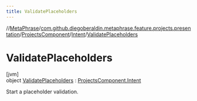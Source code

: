 ```yaml
---
title: ValidatePlaceholders
---
```

//[MetaPhrase](../../../../../index.html)/[com.github.diegoberaldin.metaphrase.feature.projects.presentation](../../../index.html)/[ProjectsComponent](../../index.html)/[Intent](../index.html)/[ValidatePlaceholders](index.html)



# ValidatePlaceholders



[jvm]\
object [ValidatePlaceholders](index.html) : [ProjectsComponent.Intent](../index.html)

Start a placeholder validation.


